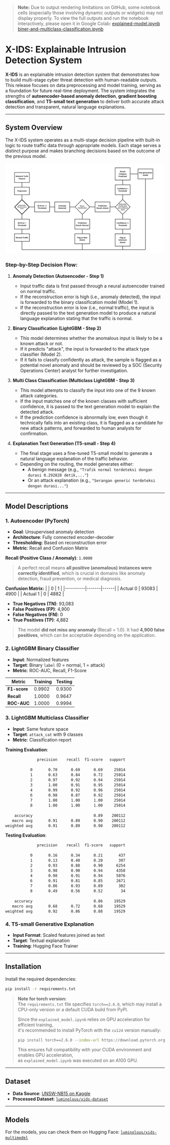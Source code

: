 > **Note:**
> Due to output rendering limitations on GitHub, some notebook cells (especially those involving dynamic outputs or widgets) may not display properly.
> To view the full outputs and run the notebook interactively, please open it in Google Colab:
> [explained-model.ipynb](https://colab.research.google.com/drive/12F-tvR6c8qm58_gMmKTi8QgnyknomM5t?usp=sharing)
> [biner-and-multiclass-classification.ipynb](https://colab.research.google.com/drive/1ASxKgCLiBljSqaQiz8AuI7kZc1rT-H31?usp=sharing)

# X-IDS: Explainable Intrusion Detection System

**X-IDS** is an explainable intrusion detection system that demonstrates how to build multi-stage cyber threat detection with human-readable outputs. This release focuses on data preprocessing and model training, serving as a foundation for future real-time deployment. The system integrates the strengths of **autoencoder-based anomaly detection**, **gradient boosting classification**, and **T5-small text generation** to deliver both accurate attack detection and transparent, natural language explanations.

---

## System Overview

The X-IDS system operates as a multi-stage decision pipeline with built-in logic to route traffic data through appropriate models. Each stage serves a distinct purpose and makes branching decisions based on the outcome of the previous model.

![System Process](asset/Network%20Feature.jpg)

### Step-by-Step Decision Flow:

1. **Anomaly Detection (Autoencoder - Step 1)**  
   - Input traffic data is first passed through a neural autoencoder trained on normal traffic.
   - If the reconstruction error is high (i.e., anomaly detected), the input is forwarded to the binary classification model (Model 1).
   - If the reconstruction error is low (i.e., normal traffic), the input is directly passed to the text generation model to produce a natural language explanation stating that the traffic is normal.

2. **Binary Classification (LightGBM - Step 2)**  
   - This model determines whether the anomalous input is likely to be a known attack or not.
   - If it predicts "attack", the input is forwarded to the attack type classifier (Model 2).
   - If it fails to classify confidently as attack, the sample is flagged as a potential novel anomaly and should be reviewed by a SOC (Security Operations Center) analyst for further investigation.

3. **Multi Class Classification (Multiclass LightGBM - Step 3)**  
   - This model attempts to classify the input into one of the 9 known attack categories.
   - If the input matches one of the known classes with sufficient confidence, it is passed to the text generation model to explain the detected attack.
   - If the prediction confidence is abnormally low, even though it technically falls into an existing class, it is flagged as a candidate for new attack patterns, and forwarded to human analysts for confirmation.

4. **Explanation Text Generation (T5-small - Step 4)**  
   - The final stage uses a fine-tuned T5-small model to generate a natural language explanation of the traffic behavior.
   - Depending on the routing, the model generates either:
     - A benign message (e.g., `"Trafik normal terdeteksi dengan durasi 0.292828 detik,..."`)
     - Or an attack explanation (e.g., `"Serangan generic terdeteksi dengan durasi..."`)

---

## Model Descriptions

### 1. Autoencoder (PyTorch)

- **Goal**: Unsupervised anomaly detection
- **Architecture**: Fully connected encoder–decoder
- **Thresholding**: Based on reconstruction error
- **Metric**: Recall and Confusion Matrix

**Recall (Positive Class / Anomaly)**: `1.0000`

> A perfect recall means **all positive (anomalous) instances were correctly identified**, which is crucial in domains like anomaly detection, fraud prevention, or medical diagnosis.

**Confusion Matrix:**
|          |   0   |   1  |
|----------|-------|------|
| Actual 0 | 93083 | 4900 |
| Actual 1 |     0 | 4882 |

- **True Negatives (TN)**: 93,083  
- **False Positives (FP)**: 4,900  
- **False Negatives (FN)**: 0  
- **True Positives (TP)**: 4,882  

> The model **did not miss any anomaly** (Recall = 1.0).
> It had **4,900 false positives**, which can be acceptable depending on the application.

### 2. LightGBM Binary Classifier

- **Input**: Normalized features
- **Target**: Binary `label` (0 = normal, 1 = attack)
- **Metric**: ROC-AUC, Recall, F1-Score

| Metric     | Training | Testing |
|------------|----------|--------|
| **F1-score** | 0.9902 | 0.9300 |
| **Recall**   | 1.0000 | 0.9647 |
| **ROC-AUC**  | 1.0000 | 0.9994 |

### 3. LightGBM Multiclass Classifier

- **Input**: Same feature space
- **Target**: `attack_cat` with 9 classes
- **Metric**: Classification report

**Training Evaluation**:
```
              precision    recall  f1-score   support

           0       0.70      0.69      0.69     25014
           1       0.63      0.84      0.72     25014
           2       0.97      0.92      0.94     25014
           3       1.00      0.91      0.95     25014
           4       0.99      0.92      0.96     25014
           6       0.98      0.87      0.92     25014
           7       1.00      1.00      1.00     25014
           8       1.00      1.00      1.00     25014

    accuracy                           0.89    200112
   macro avg       0.91      0.89      0.90    200112
weighted avg       0.91      0.89      0.90    200112
```

**Testing Evaluation**:
```
              precision    recall  f1-score   support

           0       0.16      0.34      0.21       437
           1       0.13      0.40      0.20       397
           2       0.93      0.88      0.90      6254
           3       0.98      0.90      0.94      4358
           4       0.98      0.91      0.94      5076
           6       0.91      0.81      0.85      2671
           7       0.86      0.93      0.89       302
           8       0.49      0.56      0.52        34

    accuracy                           0.86     19529
   macro avg       0.68      0.72      0.68     19529
weighted avg       0.92      0.86      0.88     19529
```

### 4. T5-small Generative Explanation

- **Input Format**: Scaled features joined as text
- **Target**: Textual explanation
- **Training**: Hugging Face Trainer

---

## Installation

Install the required dependencies:

```bash
pip install -r requirements.txt
```

> **Note for torch version:**  
> The `requirements.txt` file specifies `torch==2.6.0`, which may install a CPU-only version or a default CUDA build from PyPI.  
>  
> Since the `explained_model.ipynb` relies on GPU acceleration for efficient training,  
> it's recommended to install PyTorch with the `cu124` version manually: 
>  
> ```bash
> pip install torch==2.6.0 --index-url https://download.pytorch.org/whl/cu124
> ```  
>  
> This ensures full compatibility with your CUDA environment and enables GPU acceleration,  
> as `explained_model.ipynb` was executed on an A100 GPU.

---

## Dataset

- **Data Source**: [UNSW-NB15 on Kaggle](https://www.kaggle.com/datasets/mrwellsdavid/unsw-nb15)
- **Processed Dataset**: [`luminolous/xids-dataset`](https://huggingface.co/datasets/luminolous/xids-dataset)

---

## Models

For the models, you can check them on Hugging Face:
[`luminolous/xids-multimodel`](https://huggingface.co/luminolous/xids-multimodel)
